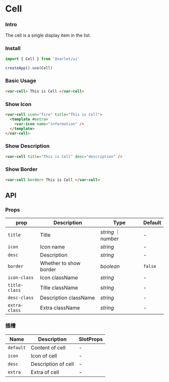 # Cell

### Intro

The cell is a single display item in the list.

### Install

```js
import { Cell } from '@varlet/ui'

createApp().use(Cell)
```

### Basic Usage

```html
<var-cell> This is Cell </var-cell>
```

### Show Icon
```html
<var-cell icon="fire" title="This is Cell">
  <template #extra>
    <var-icon name="information" />
  </template>
</var-cell>
```

### Show Description
```html
<var-cell title="This is Cell" desc="description" />
```

### Show Border
```html
<var-cell border> This is Cell </var-cell>
```

## API

### Props

| prop | Description | Type | Default |
| ----- | -------------- | -------- | ---------- |
| `title` | Title	| _string_ ｜ _number_ | - |
| `icon` | Icon name | _string_ | - |
| `desc` | Description | _string_ | - |
| `border` | Whether to show border | _boolean_ | `false` |
| `icon-class` | Icon className | _string_ | - |
| `title-class` | Title className | _string_ | - |
| `desc-class` | Description className | _string_ | - |
| `extra-class` | Extra className | _string_ | - |

### 插槽

| Name | Description | SlotProps |
| ----- | -------------- | -------- |
| `default` | Content of cell | - |
| `icon` | Icon of cell | - |
| `desc` | Description of cell | - |
| `extra` | Extra of cell | - |
